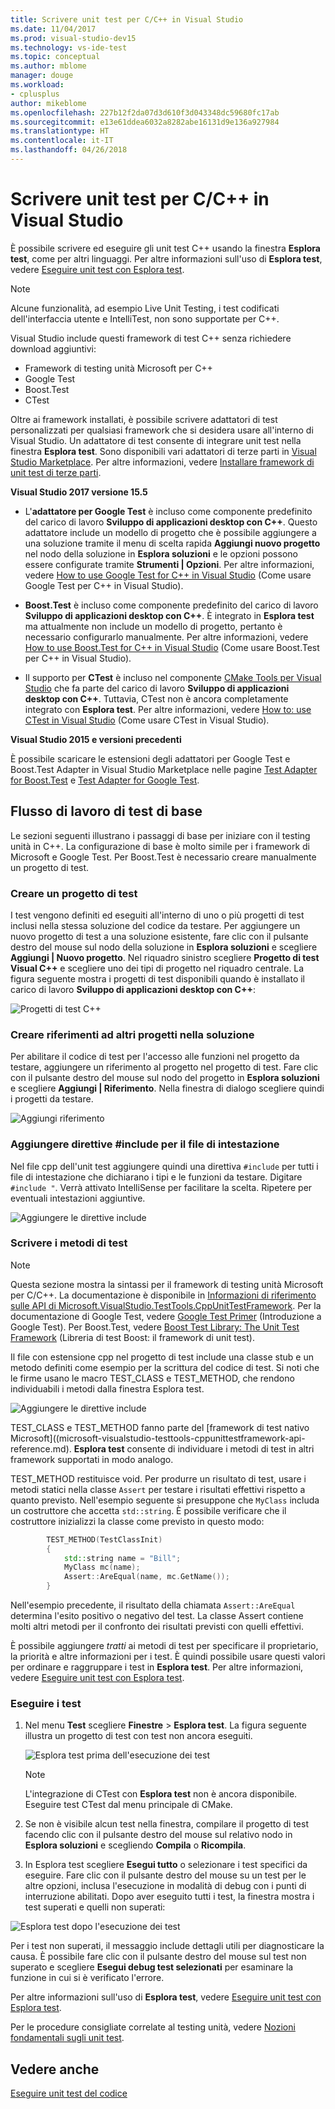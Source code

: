```yaml
---
title: Scrivere unit test per C/C++ in Visual Studio
ms.date: 11/04/2017
ms.prod: visual-studio-dev15
ms.technology: vs-ide-test
ms.topic: conceptual
ms.author: mblome
manager: douge
ms.workload:
- cplusplus
author: mikeblome
ms.openlocfilehash: 227b12f2da07d3d610f3d043348dc59680fc17ab
ms.sourcegitcommit: e13e61ddea6032a8282abe16131d9e136a927984
ms.translationtype: HT
ms.contentlocale: it-IT
ms.lasthandoff: 04/26/2018
---
```

# <a name="write-unit-tests-for-cc-in-visual-studio"></a>Scrivere unit test per C/C++ in Visual Studio

È possibile scrivere ed eseguire gli unit test C++ usando la finestra **Esplora test**, come per altri linguaggi. Per altre informazioni sull'uso di **Esplora test**, vedere [Eseguire unit test con Esplora test](run-unit-tests-with-test-explorer.md).

> [!NOTE]
> Alcune funzionalità, ad esempio Live Unit Testing, i test codificati dell'interfaccia utente e IntelliTest, non sono supportate per C++.

Visual Studio include questi framework di test C++ senza richiedere download aggiuntivi:

- Framework di testing unità Microsoft per C++
- Google Test
- Boost.Test
- CTest

Oltre ai framework installati, è possibile scrivere adattatori di test personalizzati per qualsiasi framework che si desidera usare all'interno di Visual Studio. Un adattatore di test consente di integrare unit test nella finestra **Esplora test**. Sono disponibili vari adattatori di terze parti in [Visual Studio Marketplace](https://marketplace.visualstudio.com). Per altre informazioni, vedere [Installare framework di unit test di terze parti](install-third-party-unit-test-frameworks.md).

**Visual Studio 2017 versione 15.5**

- L'**adattatore per Google Test** è incluso come componente predefinito del carico di lavoro **Sviluppo di applicazioni desktop con C++**. Questo adattatore include un modello di progetto che è possibile aggiungere a una soluzione tramite il menu di scelta rapida **Aggiungi nuovo progetto** nel nodo della soluzione in **Esplora soluzioni** e le opzioni possono essere configurate tramite **Strumenti | Opzioni**. Per altre informazioni, vedere [How to use Google Test for C++ in Visual Studio](how-to-use-google-test-for-cpp.md) (Come usare Google Test per C++ in Visual Studio).

- **Boost.Test** è incluso come componente predefinito del carico di lavoro **Sviluppo di applicazioni desktop con C++**. È integrato in **Esplora test** ma attualmente non include un modello di progetto, pertanto è necessario configurarlo manualmente. Per altre informazioni, vedere [How to use Boost.Test for C++ in Visual Studio](how-to-use-boost-test-for-cpp.md) (Come usare Boost.Test per C++ in Visual Studio).

- Il supporto per **CTest** è incluso nel componente [CMake Tools per Visual Studio](/cpp/ide/cmake-tools-for-cpp) che fa parte del carico di lavoro **Sviluppo di applicazioni desktop con C++**. Tuttavia, CTest non è ancora completamente integrato con **Esplora test**. Per altre informazioni, vedere [How to: use CTest in Visual Studio](how-to-use-ctest-for-cpp.md) (Come usare CTest in Visual Studio).

**Visual Studio 2015 e versioni precedenti**

È possibile scaricare le estensioni degli adattatori per Google Test e Boost.Test Adapter in Visual Studio Marketplace nelle pagine [Test Adapter for Boost.Test](https://marketplace.visualstudio.com/items?itemName=VisualCPPTeam.TestAdapterforBoostTest) e [Test Adapter for Google Test](https://marketplace.visualstudio.com/items?itemName=VisualCPPTeam.TestAdapterforGoogleTest).

## <a name="basic-test-workflow"></a>Flusso di lavoro di test di base

Le sezioni seguenti illustrano i passaggi di base per iniziare con il testing unità in C++. La configurazione di base è molto simile per i framework di Microsoft e Google Test. Per Boost.Test è necessario creare manualmente un progetto di test.

### <a name="create-a-test-project"></a>Creare un progetto di test

I test vengono definiti ed eseguiti all'interno di uno o più progetti di test inclusi nella stessa soluzione del codice da testare. Per aggiungere un nuovo progetto di test a una soluzione esistente, fare clic con il pulsante destro del mouse sul nodo della soluzione in **Esplora soluzioni** e scegliere **Aggiungi | Nuovo progetto**. Nel riquadro sinistro scegliere **Progetto di test Visual C++** e scegliere uno dei tipi di progetto nel riquadro centrale. La figura seguente mostra i progetti di test disponibili quando è installato il carico di lavoro **Sviluppo di applicazioni desktop con C++**:

![Progetti di test C++](media/cpp-new-test-project.png "Nuovi modelli di progetti di test C++")

### <a name="create-references-to-other-projects-in-the-solution"></a>Creare riferimenti ad altri progetti nella soluzione

Per abilitare il codice di test per l'accesso alle funzioni nel progetto da testare, aggiungere un riferimento al progetto nel progetto di test. Fare clic con il pulsante destro del mouse sul nodo del progetto in **Esplora soluzioni** e scegliere **Aggiungi | Riferimento**. Nella finestra di dialogo scegliere quindi i progetti da testare.

![Aggiungi riferimento](media/cpp-add-ref-test-project.png "Test C++, aggiungere un riferimento ai progetti da testare")

### <a name="add-include-directives-for-header-files"></a>Aggiungere direttive #include per il file di intestazione

Nel file cpp dell'unit test aggiungere quindi una direttiva `#include` per tutti i file di intestazione che dichiarano i tipi e le funzioni da testare. Digitare `#include "`. Verrà attivato IntelliSense per facilitare la scelta. Ripetere per eventuali intestazioni aggiuntive.

![Aggiungere le direttive include](media/cpp-add-includes-test-project.png "Test C++, aggiungere le direttive include per i file di intestazione")

### <a name="write-test-methods"></a>Scrivere i metodi di test

> [!NOTE]
> Questa sezione mostra la sintassi per il framework di testing unità Microsoft per C/C++. La documentazione è disponibile in [Informazioni di riferimento sulle API di Microsoft.VisualStudio.TestTools.CppUnitTestFramework](microsoft-visualstudio-testtools-cppunittestframework-api-reference.md). Per la documentazione di Google Test, vedere [Google Test Primer](https://github.com/google/googletest/blob/master/googletest/docs/Primer.md) (Introduzione a Google Test). Per Boost.Test, vedere [Boost Test Library: The Unit Test Framework](http://www.boost.org/doc/libs/1_46_0/libs/test/doc/html/utf.html) (Libreria di test Boost: il framework di unit test).

Il file con estensione cpp nel progetto di test include una classe stub e un metodo definiti come esempio per la scrittura del codice di test. Si noti che le firme usano le macro TEST_CLASS e TEST_METHOD, che rendono individuabili i metodi dalla finestra Esplora test.

![Aggiungere le direttive include](media/cpp-write-test-methods.png "Test C++, aggiungere le direttive include per i file di intestazione")

TEST_CLASS e TEST_METHOD fanno parte del [framework di test nativo Microsoft]((microsoft-visualstudio-testtools-cppunittestframework-api-reference.md). **Esplora test** consente di individuare i metodi di test in altri framework supportati in modo analogo.

TEST_METHOD restituisce void. Per produrre un risultato di test, usare i metodi statici nella classe `Assert` per testare i risultati effettivi rispetto a quanto previsto. Nell'esempio seguente si presuppone che `MyClass` includa un costruttore che accetta `std::string`. È possibile verificare che il costruttore inizializzi la classe come previsto in questo modo:

```cpp
        TEST_METHOD(TestClassInit)
        {
            std::string name = "Bill";
            MyClass mc(name);
            Assert::AreEqual(name, mc.GetName());
        }
```
Nell'esempio precedente, il risultato della chiamata `Assert::AreEqual` determina l'esito positivo o negativo del test. La classe Assert contiene molti altri metodi per il confronto dei risultati previsti con quelli effettivi.

È possibile aggiungere *tratti* ai metodi di test per specificare il proprietario, la priorità e altre informazioni per i test. È quindi possibile usare questi valori per ordinare e raggruppare i test in **Esplora test**. Per altre informazioni, vedere [Eseguire unit test con Esplora test](run-unit-tests-with-test-explorer.md).

### <a name="run-the-tests"></a>Eseguire i test

1. Nel menu **Test** scegliere **Finestre** > **Esplora test**. La figura seguente illustra un progetto di test con test non ancora eseguiti.

   ![Esplora test prima dell'esecuzione dei test](media/cpp-test-explorer.png "Esplora test C++")

   > [!NOTE]
   > L'integrazione di CTest con **Esplora test** non è ancora disponibile. Eseguire test CTest dal menu principale di CMake.

1. Se non è visibile alcun test nella finestra, compilare il progetto di test facendo clic con il pulsante destro del mouse sul relativo nodo in **Esplora soluzioni** e scegliendo **Compila** o **Ricompila**.

1. In Esplora test scegliere **Esegui tutto** o selezionare i test specifici da eseguire. Fare clic con il pulsante destro del mouse su un test per le altre opzioni, inclusa l'esecuzione in modalità di debug con i punti di interruzione abilitati. Dopo aver eseguito tutti i test, la finestra mostra i test superati e quelli non superati:

![Esplora test dopo l'esecuzione dei test](media/cpp-test-explorer-passed.png "Esplora test C++ dopo l'esecuzione dei test")

Per i test non superati, il messaggio include dettagli utili per diagnosticare la causa. È possibile fare clic con il pulsante destro del mouse sul test non superato e scegliere **Esegui debug test selezionati** per esaminare la funzione in cui si è verificato l'errore.

Per altre informazioni sull'uso di **Esplora test**, vedere [Eseguire unit test con Esplora test](run-unit-tests-with-test-explorer.md).

Per le procedure consigliate correlate al testing unità, vedere [Nozioni fondamentali sugli unit test](unit-test-basics.md).

## <a name="see-also"></a>Vedere anche

[Eseguire unit test del codice](unit-test-your-code.md)